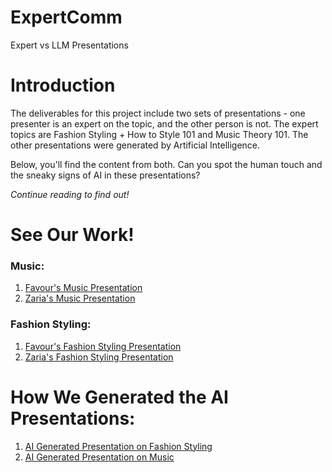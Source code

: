 # ExpertComm
Expert vs LLM Presentations

# Introduction
The deliverables for this project include two sets of presentations - one presenter is an expert on the topic, and the other person is not. The expert topics are Fashion Styling + How to Style 101 and Music Theory 101. The other presentations were generated by Artificial Intelligence. 

Below, you'll find the content from both. Can you spot the human touch and the sneaky signs of AI in these presentations? 

*Continue reading to find out!*


# See Our Work!

### Music:
1. [Favour's Music Presentation](https://github.com/dancerz/ExpertComm/blob/3843e1e63e33496ba885f48988a4148b900123a3/music/music_Favour.pdf)
2. [Zaria's Music Presentation](https://github.com/dancerz/ExpertComm/blob/6175f6c9dac49ce4dc79455929f88d16e53dc1f7/music/music_zaria.pdf)

### Fashion Styling:
1. [Favour's Fashion Styling Presentation](https://github.com/dancerz/ExpertComm/blob/3843e1e63e33496ba885f48988a4148b900123a3/fashion/fashionstyling_favour.pdf)
2. [Zaria's Fashion Styling Presentation](https://github.com/dancerz/ExpertComm/blob/6175f6c9dac49ce4dc79455929f88d16e53dc1f7/fashionstyling/fashionstyling_zaria.pdf)

# How We Generated the AI Presentations:
1. [AI Generated Presentation on Fashion Styling](https://github.com/dancerz/ExpertComm/blob/3843e1e63e33496ba885f48988a4148b900123a3/fashion/AI%20Generated%20Presentation%20on%20Fashion%20Styling%20101.ipynb)
2. [AI Generated Presentation on Music](https://github.com/dancerz/ExpertComm/blob/6175f6c9dac49ce4dc79455929f88d16e53dc1f7/music/AI%20Generated%20Presentation%20on%20Music.ipynb)

